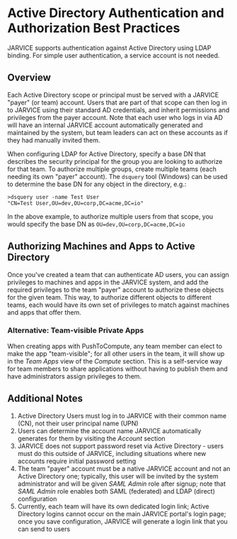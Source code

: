 # Active Directory Authentication and Authorization Best Practices

JARVICE supports authentication against Active Directory using LDAP binding.  For simple user authentication, a service account is not needed.

## Overview

Each Active Directory scope or principal must be served with a JARVICE "payer" (or team) account.  Users that are part of that scope can then log in to JARVICE using their standard AD credentials, and inherit permissions and privileges from the payer account.  Note that each user who logs in via AD will have an internal JARVICE account automatically generated and maintained by the system, but team leaders can act on these accounts as if they had manually invited them.

When configuring LDAP for Active Directory, specify a base DN that describes the security principal for the group you are looking to authorize for that team.  To authorize multiple groups, create multiple teams (each needing its own "payer" account).  The ```dsquery``` tool (Windows) can be used to determine the base DN for any object in the directory, e.g.:

```
>dsquery user -name Test User
"CN=Test User,OU=dev,OU=corp,DC=acme,DC=io"
```

In the above example, to authorize multiple users from that scope, you would specify the base DN as `OU=dev,OU=corp,DC=acme,DC=io`

## Authorizing Machines and Apps to Active Directory

Once you've created a team that can authenticate AD users, you can assign privileges to machines and apps in the JARVICE system, and add the required privileges to the team "payer" account to authorize these objects for the given team.  This way, to authorize different objects to different teams, each would have its own set of privileges to match against machines and apps that offer them.

### Alternative: Team-visible Private Apps

When creating apps with PushToCompute, any team member can elect to make the app "team-visible"; for all other users in the team, it will show up in the *Team Apps* view of the *Compute* section.  This is a self-service way for team members to share applications without having to publish them and have administrators assign privileges to them.

## Additional Notes

1. Active Directory Users must log in to JARVICE with their common name (CN), not their user principal name (UPN)
2. Users can determine the account name JARVICE automatically generates for them by visiting the *Account* section
3. JARVICE does not support password reset via Active Directory - users must do this outside of JARVICE, including situations where new accounts require initial password setting
4. The team "payer" account must be a native JARVICE account and not an Active Directory one; typically, this user will be invited by the system administrator and will be given *SAML Admin* role after signup; note that *SAML Admin* role enables both SAML (federated) and LDAP (direct) configuration
5. Currently, each team will have its own dedicated login link; Active Directory logins cannot occur on the main JARVICE portal's login page; once you save configuration, JARVICE will generate a login link that you can send to users

